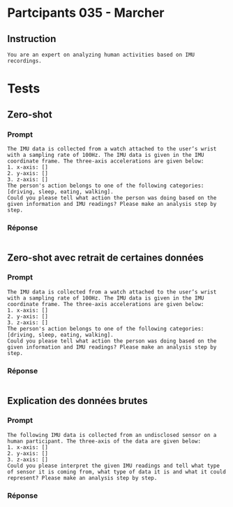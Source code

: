 # Partcipants 035 - Marcher

## Instruction

```
You are an expert on analyzing human activities based on IMU recordings.
```

# Tests

## Zero-shot 

### Prompt

``` 
The IMU data is collected from a watch attached to the user‘s wrist with a sampling rate of 100Hz. The IMU data is given in the IMU coordinate frame. The three-axis accelerations are given below:
1. x-axis: []
2. y-axis: []
3. z-axis: []
The person's action belongs to one of the following categories: [driving, sleep, eating, walking].
Could you please tell what action the person was doing based on the given information and IMU readings? Please make an analysis step by step. 
```

### Réponse

``` 

```

## Zero-shot avec retrait de certaines données

### Prompt

``` 
The IMU data is collected from a watch attached to the user‘s wrist with a sampling rate of 100Hz. The IMU data is given in the IMU coordinate frame. The three-axis accelerations are given below:
1. x-axis: []
2. y-axis: []
3. z-axis: []
The person's action belongs to one of the following categories: [driving, sleep, eating, walking].
Could you please tell what action the person was doing based on the given information and IMU readings? Please make an analysis step by step.
```

### Réponse

``` 

```

## Explication des données brutes

### Prompt

``` 
The following IMU data is collected from an undisclosed sensor on a human participant. The three-axis of the data are given below:
1. x-axis: []
2. y-axis: []
3. z-axis: []
Could you please interpret the given IMU readings and tell what type of sensor it is coming from, what type of data it is and what it could represent? Please make an analysis step by step.
```

### Réponse

``` 

```